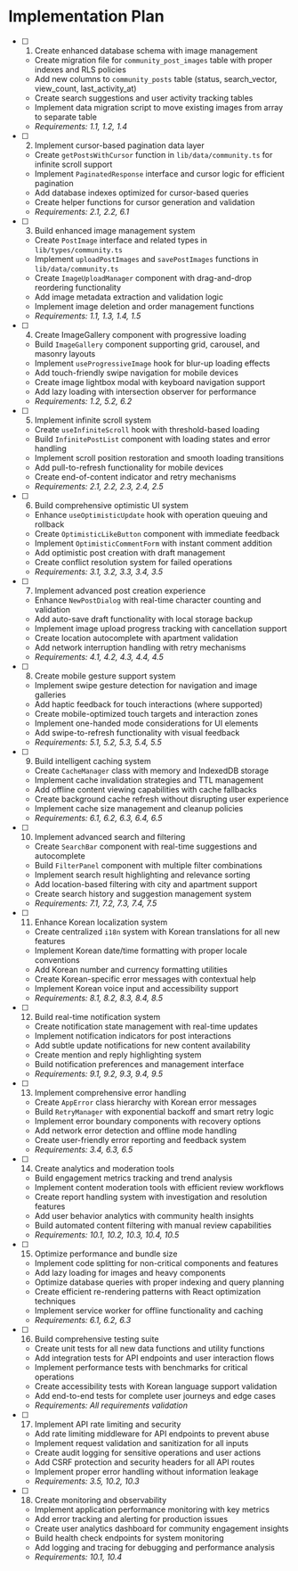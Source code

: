 # Implementation Plan

- [ ] 1. Create enhanced database schema with image management
  - Create migration file for `community_post_images` table with proper indexes and RLS policies
  - Add new columns to `community_posts` table (status, search_vector, view_count, last_activity_at)
  - Create search suggestions and user activity tracking tables
  - Implement data migration script to move existing images from array to separate table
  - _Requirements: 1.1, 1.2, 1.4_

- [ ] 2. Implement cursor-based pagination data layer
  - Create `getPostsWithCursor` function in `lib/data/community.ts` for infinite scroll support
  - Implement `PaginatedResponse` interface and cursor logic for efficient pagination
  - Add database indexes optimized for cursor-based queries
  - Create helper functions for cursor generation and validation
  - _Requirements: 2.1, 2.2, 6.1_

- [ ] 3. Build enhanced image management system
  - Create `PostImage` interface and related types in `lib/types/community.ts`
  - Implement `uploadPostImages` and `savePostImages` functions in `lib/data/community.ts`
  - Create `ImageUploadManager` component with drag-and-drop reordering functionality
  - Add image metadata extraction and validation logic
  - Implement image deletion and order management functions
  - _Requirements: 1.1, 1.3, 1.4, 1.5_

- [ ] 4. Create ImageGallery component with progressive loading
  - Build `ImageGallery` component supporting grid, carousel, and masonry layouts
  - Implement `useProgressiveImage` hook for blur-up loading effects
  - Add touch-friendly swipe navigation for mobile devices
  - Create image lightbox modal with keyboard navigation support
  - Add lazy loading with intersection observer for performance
  - _Requirements: 1.2, 5.2, 6.2_

- [ ] 5. Implement infinite scroll system
  - Create `useInfiniteScroll` hook with threshold-based loading
  - Build `InfinitePostList` component with loading states and error handling
  - Implement scroll position restoration and smooth loading transitions
  - Add pull-to-refresh functionality for mobile devices
  - Create end-of-content indicator and retry mechanisms
  - _Requirements: 2.1, 2.2, 2.3, 2.4, 2.5_

- [ ] 6. Build comprehensive optimistic UI system
  - Enhance `useOptimisticUpdate` hook with operation queuing and rollback
  - Create `OptimisticLikeButton` component with immediate feedback
  - Implement `OptimisticCommentForm` with instant comment addition
  - Add optimistic post creation with draft management
  - Create conflict resolution system for failed operations
  - _Requirements: 3.1, 3.2, 3.3, 3.4, 3.5_

- [ ] 7. Implement advanced post creation experience
  - Enhance `NewPostDialog` with real-time character counting and validation
  - Add auto-save draft functionality with local storage backup
  - Implement image upload progress tracking with cancellation support
  - Create location autocomplete with apartment validation
  - Add network interruption handling with retry mechanisms
  - _Requirements: 4.1, 4.2, 4.3, 4.4, 4.5_

- [ ] 8. Create mobile gesture support system
  - Implement swipe gesture detection for navigation and image galleries
  - Add haptic feedback for touch interactions (where supported)
  - Create mobile-optimized touch targets and interaction zones
  - Implement one-handed mode considerations for UI elements
  - Add swipe-to-refresh functionality with visual feedback
  - _Requirements: 5.1, 5.2, 5.3, 5.4, 5.5_

- [ ] 9. Build intelligent caching system
  - Create `CacheManager` class with memory and IndexedDB storage
  - Implement cache invalidation strategies and TTL management
  - Add offline content viewing capabilities with cache fallbacks
  - Create background cache refresh without disrupting user experience
  - Implement cache size management and cleanup policies
  - _Requirements: 6.1, 6.2, 6.3, 6.4, 6.5_

- [ ] 10. Implement advanced search and filtering
  - Create `SearchBar` component with real-time suggestions and autocomplete
  - Build `FilterPanel` component with multiple filter combinations
  - Implement search result highlighting and relevance sorting
  - Add location-based filtering with city and apartment support
  - Create search history and suggestion management system
  - _Requirements: 7.1, 7.2, 7.3, 7.4, 7.5_

- [ ] 11. Enhance Korean localization system
  - Create centralized `i18n` system with Korean translations for all new features
  - Implement Korean date/time formatting with proper locale conventions
  - Add Korean number and currency formatting utilities
  - Create Korean-specific error messages with contextual help
  - Implement Korean voice input and accessibility support
  - _Requirements: 8.1, 8.2, 8.3, 8.4, 8.5_

- [ ] 12. Build real-time notification system
  - Create notification state management with real-time updates
  - Implement notification indicators for post interactions
  - Add subtle update notifications for new content availability
  - Create mention and reply highlighting system
  - Build notification preferences and management interface
  - _Requirements: 9.1, 9.2, 9.3, 9.4, 9.5_

- [ ] 13. Implement comprehensive error handling
  - Create `AppError` class hierarchy with Korean error messages
  - Build `RetryManager` with exponential backoff and smart retry logic
  - Implement error boundary components with recovery options
  - Add network error detection and offline mode handling
  - Create user-friendly error reporting and feedback system
  - _Requirements: 3.4, 6.3, 6.5_

- [ ] 14. Create analytics and moderation tools
  - Build engagement metrics tracking and trend analysis
  - Implement content moderation tools with efficient review workflows
  - Create report handling system with investigation and resolution features
  - Add user behavior analytics with community health insights
  - Build automated content filtering with manual review capabilities
  - _Requirements: 10.1, 10.2, 10.3, 10.4, 10.5_

- [ ] 15. Optimize performance and bundle size
  - Implement code splitting for non-critical components and features
  - Add lazy loading for images and heavy components
  - Optimize database queries with proper indexing and query planning
  - Create efficient re-rendering patterns with React optimization techniques
  - Implement service worker for offline functionality and caching
  - _Requirements: 6.1, 6.2, 6.3_

- [ ] 16. Build comprehensive testing suite
  - Create unit tests for all new data functions and utility functions
  - Add integration tests for API endpoints and user interaction flows
  - Implement performance tests with benchmarks for critical operations
  - Create accessibility tests with Korean language support validation
  - Add end-to-end tests for complete user journeys and edge cases
  - _Requirements: All requirements validation_

- [ ] 17. Implement API rate limiting and security
  - Add rate limiting middleware for API endpoints to prevent abuse
  - Implement request validation and sanitization for all inputs
  - Create audit logging for sensitive operations and user actions
  - Add CSRF protection and security headers for all API routes
  - Implement proper error handling without information leakage
  - _Requirements: 3.5, 10.2, 10.3_

- [ ] 18. Create monitoring and observability
  - Implement application performance monitoring with key metrics
  - Add error tracking and alerting for production issues
  - Create user analytics dashboard for community engagement insights
  - Build health check endpoints for system monitoring
  - Add logging and tracing for debugging and performance analysis
  - _Requirements: 10.1, 10.4_
